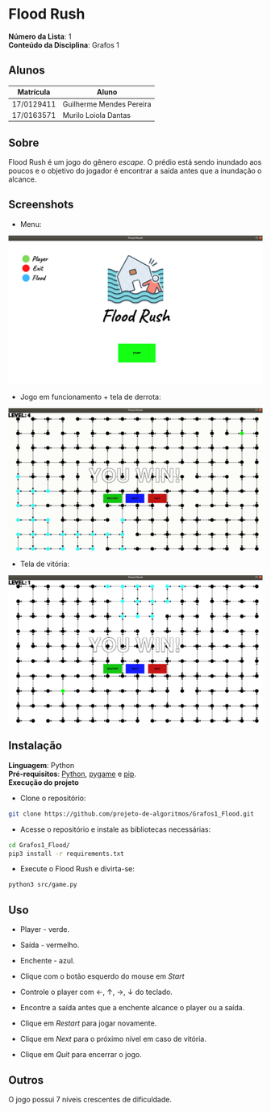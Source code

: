 # Flood Rush

**Número da Lista**: 1<br>
**Conteúdo da Disciplina**: Grafos 1<br>

## Alunos
|Matrícula | Aluno |
| -- | -- |
| 17/0129411  |  Guilherme Mendes Pereira |
| 17/0163571 |  Murilo Loiola Dantas |

## Sobre 
Flood Rush é um jogo do gênero *escape*. O prédio está sendo inundado aos poucos e o
objetivo do jogador é encontrar a saída antes que a
inundação o alcance.

## Screenshots
* Menu:

![print_menu](src/images/menu_print.png)

* Jogo em funcionamento + tela de derrota:

![lose](src/images/lose.gif)

* Tela de vitória:

![print_menu](src/images/win_screen.png)

## Instalação 
**Linguagem**: Python<br>
**Pré-requisitos**: [Python](https://www.python.org/downloads/), [pygame](https://www.pygame.org/wiki/GettingStarted) e [pip](https://packaging.python.org/tutorials/installing-packages/).<br>
**Execução do projeto** <br>

* Clone o repositório:
```bash
git clone https://github.com/projeto-de-algoritmos/Grafos1_Flood.git
```
* Acesse o repositório e instale as bibliotecas necessárias:
```bash
cd Grafos1_Flood/
pip3 install -r requirements.txt
```
* Execute o Flood Rush e divirta-se:
```bash
python3 src/game.py
```

## Uso 
* Player - verde.
* Saída - vermelho.
* Enchente - azul.

* Clique com o botão esquerdo do mouse em *Start*
* Controle o player com ←, ↑, →,  ↓ do teclado.
* Encontre a saída antes que a enchente alcance o player ou a saída.
* Clique em *Restart* para jogar novamente.
* Clique em *Next* para o próximo nível em caso de vitória.
* Clique em *Quit* para encerrar o jogo.

## Outros 
O jogo possui 7 níveis crescentes de dificuldade. 




